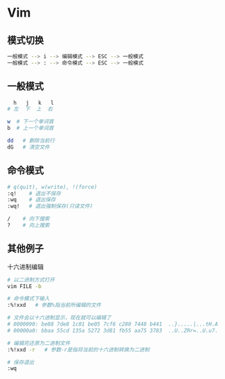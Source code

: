 # Vim



## 模式切换

```bash
一般模式 --> i --> 编辑模式 --> ESC --> 一般模式
一般模式 --> : --> 命令模式 --> ESC --> 一般模式
```



## 一般模式

```bash
  h   j   k   l
# 左  下  上  右

w  # 下一个单词首
b  # 上一个单词首
```



```bash
dd   # 删除当前行
dG   # 清空文件
```



## 命令模式

```bash
# q(quit), w(write), !(force)
:q!    # 退出不保存
:wq    # 退出保存
:wq!   # 退出强制保存(只读文件)
```



```bash
/    # 向下搜索
?    # 向上搜索
```



## 其他例子

十六进制编辑

```bash
# 以二进制方式打开
vim FILE -b

# 命令模式下输入
:%!xxd   # 参数%指当前所编辑的文件

# 文件会以十六进制显示，现在就可以编辑了
# 0000090: be88 7de8 1c01 be05 7cf6 c280 7448 b441  ..}.....|...tH.A
# 00000a0: bbaa 55cd 135a 5272 3d81 fb55 aa75 3783  ..U..ZRr=..U.u7.

# 编辑完还原为二进制文件
:%!xxd -r   # 参数-r是指将当前的十六进制转换为二进制

# 保存退出
:wq
```

